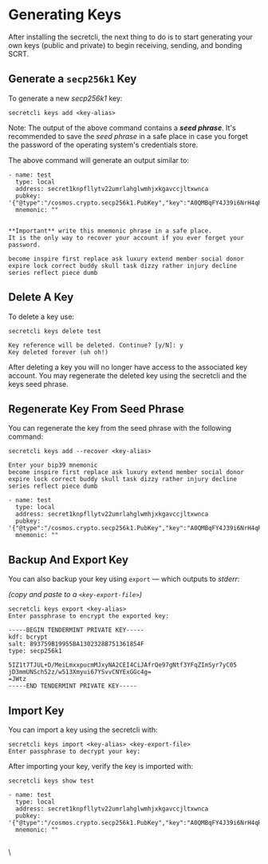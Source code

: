 # Generating Keys

After installing the secretcli, the next thing to do is to start generating your own keys (public and private) to begin receiving, sending, and bonding SCRT.&#x20;

## Generate a `secp256k1` Key

To generate a new _secp256k1_ key:

```
secretcli keys add <key-alias>
```

Note: The output of the above command contains a _**seed phrase**_. It's recommended to save the _seed phrase_ in a safe place in case you forget the password of the operating system's credentials store.

The above command will generate an output similar to:&#x20;

```
- name: test
  type: local
  address: secret1knpfllytv22umrlahglwmhjxkgavccjltxwnca
  pubkey: '{"@type":"/cosmos.crypto.secp256k1.PubKey","key":"A0QMBqFY4J39i6NrH4qR5uOEnyytpkyeWFg/e0sPd8NJ"}'
  mnemonic: ""


**Important** write this mnemonic phrase in a safe place.
It is the only way to recover your account if you ever forget your password.

become inspire first replace ask luxury extend member social donor expire lock correct buddy skull task dizzy rather injury decline series reflect piece dumb
```

## Delete A Key

To delete a key use:&#x20;

```
secretcli keys delete test

Key reference will be deleted. Continue? [y/N]: y
Key deleted forever (uh oh!)
```

After deleting a key you will no longer have access to the associated key account. You may regenerate the deleted key using the secretcli and the keys seed phrase.&#x20;

## Regenerate Key From Seed Phrase

You can regenerate the key from the seed phrase with the following command:

```
secretcli keys add --recover <key-alias>

Enter your bip39 mnemonic
become inspire first replace ask luxury extend member social donor expire lock correct buddy skull task dizzy rather injury decline series reflect piece dumb

- name: test
  type: local
  address: secret1knpfllytv22umrlahglwmhjxkgavccjltxwnca
  pubkey: '{"@type":"/cosmos.crypto.secp256k1.PubKey","key":"A0QMBqFY4J39i6NrH4qR5uOEnyytpkyeWFg/e0sPd8NJ"}'
  mnemonic: ""
```

## Backup And Export Key

You can also backup your key using `export` — which outputs to _stderr_:

_(copy and paste to a `<key-export-file>`)_

```
secretcli keys export <key-alias>
Enter passphrase to encrypt the exported key:

-----BEGIN TENDERMINT PRIVATE KEY-----
kdf: bcrypt
salt: 893759B19955BA1302328B751361854F
type: secp256k1

5IZ1t7TJUL+D/MeiLmxxpucmMJxyNA2CEI4CiJAfrQe97gNtf3YFqZImSyr7yC05
jD3mmUNSch52z/w513Xmyui67YSvvCNYExGGc4g=
=JWtz
-----END TENDERMINT PRIVATE KEY-----
```

## Import Key

You can import a key using the secretcli with:

```
secretcli keys import <key-alias> <key-export-file>
Enter passphrase to decrypt your key:
```

After importing your key, verify the key is imported with:&#x20;

```
secretcli keys show test

- name: test
  type: local
  address: secret1knpfllytv22umrlahglwmhjxkgavccjltxwnca
  pubkey: '{"@type":"/cosmos.crypto.secp256k1.PubKey","key":"A0QMBqFY4J39i6NrH4qR5uOEnyytpkyeWFg/e0sPd8NJ"}'
  mnemonic: ""
```

##

\
